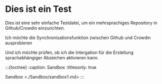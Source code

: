 # Dies ist ein Test

Dies ist eine sehr einfache Testdatei, um ein mehrsprachiges Repository in Github/Crowdin einzurichten.

Ich möchte die Synchronisationsfunktion zwischen Github und Crowdin ausprobieren

Und ich möchte prüfen, ob ich die Intergation für die Erstellung sprachabhängiger Abzeichen aktivieren kann.

:::{toctree}
:caption: Sandbox :titlesonly: true

Sandbox <./Sandbox/sandbox1.md>
:::
